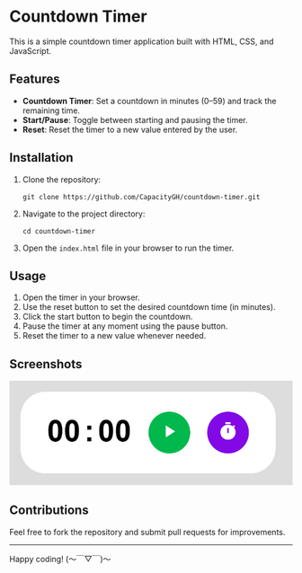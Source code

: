 # Countdown Timer

This is a simple countdown timer application built with HTML, CSS, and JavaScript.

## Features
- **Countdown Timer**: Set a countdown in minutes (0–59) and track the remaining time.
- **Start/Pause**: Toggle between starting and pausing the timer.
- **Reset**: Reset the timer to a new value entered by the user.

## Installation
1. Clone the repository:
	```
	git clone https://github.com/CapacityGH/countdown-timer.git
	```
3. Navigate to the project directory:
   ```
   cd countdown-timer
   ```
4. Open the `index.html` file in your browser to run the timer.

## Usage
1. Open the timer in your browser.
2. Use the reset button to set the desired countdown time (in minutes).
3. Click the start button to begin the countdown.
4. Pause the timer at any moment using the pause button.
5. Reset the timer to a new value whenever needed.

## Screenshots
![Timer Screenshot](assets/countdown-timer.png)

## Contributions
Feel free to fork the repository and submit pull requests for improvements.

---
Happy coding! (～￣▽￣)～
